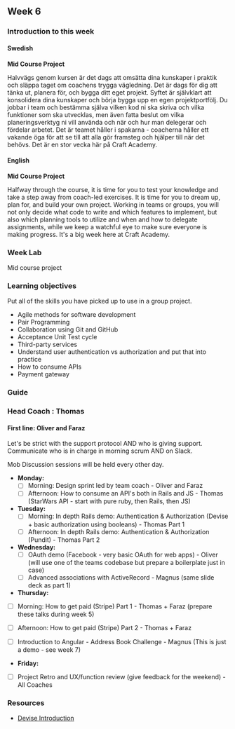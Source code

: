 ## Week 6
### Introduction to this week

#### Swedish
**Mid Course Project**

Halvvägs genom kursen är det dags att omsätta dina kunskaper i praktik och släppa taget om coachens trygga vägledning. Det är dags för dig att tänka ut, planera för, och bygga ditt eget projekt. Syftet är självklart att konsolidera dina kunskaper och börja bygga upp en egen projektportfölj. Du jobbar i team och bestämma själva vilken kod ni ska skriva och vilka funktioner som ska utvecklas, men även fatta beslut om vilka planeringsverktyg ni vill använda och när och hur man delegerar och fördelar arbetet. Det är teamet håller i spakarna - coacherna håller ett vakande öga för att se till att alla gör framsteg och hjälper till när det behövs. Det är en stor vecka här på Craft Academy.

#### English
**Mid Course Project**

Halfway through the course, it is time for you to test your knowledge and take a step away from coach-led exercises. It is time for you to dream up, plan for, and build your own project. Working in teams or groups, you will not only decide what code to write and which features to implement, but also which planning tools to utilize and when and how to delegate assignments, while we keep a watchful eye to make sure everyone is making progress. It's a big week here at Craft Academy.

### Week Lab
Mid course project

### Learning objectives
Put all of the skills you have picked up to use in a group project.

- Agile methods for software development
- Pair Programming
- Collaboration using Git and GitHub
- Acceptance Unit Test cycle
- Third-party services
- Understand user authentication vs authorization and put that into practice
- How to consume APIs
- Payment gateway

### Guide

### Head Coach : Thomas
#### First line: Oliver and Faraz
Let's be strict with the support protocol AND who is giving support. Communicate who is in charge in morning scrum AND on Slack.

Mob Discussion sessions will be held every other day.

- **Monday:** 
  - [ ] Morning: Design sprint led by team coach - Oliver and Faraz
  - [ ] Afternoon: How to consume an API's both in Rails and JS - Thomas (StarWars API - start with pure ruby, then Rails, then JS)

- **Tuesday:**
  - [ ] Morning: In depth Rails demo: Authentication & Authorization (Devise + basic authorization using booleans) - Thomas Part 1
  - [ ] Afternoon: In depth Rails demo: Authentication & Authorization (Pundit) - Thomas Part 2
  
- **Wednesday:**
  - [ ] OAuth demo (Facebook - very basic OAuth for web apps) - Oliver (will use one of the teams codebase but prepare a boilerplate just in case)
  - [ ] Advanced associations with ActiveRecord - Magnus (same slide deck as part 1)

- **Thursday:**
 - [ ] Morning: How to get paid (Stripe)  Part 1 - Thomas + Faraz (prepare these talks during week 5)
 - [ ] Afternoon: How to get paid (Stripe) Part 2 - Thomas + Faraz
 
 - [ ] Introduction to Angular - Address Book Challenge - Magnus (This is just a demo - see week 7)

- **Friday:**
 - [ ] Project Retro and UX/function review  (give feedback for the weekend) - All Coaches
  
  ### Resources
  * [Devise Introduction](https://youtu.be/BBKiHPotInA)
